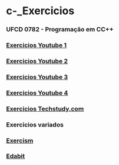 # c-_Exercicios

### UFCD 0782 - Programação em CC++
### [Exercicios Youtube 1](https://www.youtube.com/watch?v=6mt54YIb96g&list=PLvQSG8B7sh6mQZLQw-KfhIsjghH5-3oDp&ab_channel=CodingHomework)
### [Exercicios Youtube 2](https://www.youtube.com/watch?v=vLnPwxZdW4Y&ab_channel=freeCodeCamp.org)
### [Exercicios Youtube 3](https://www.youtube.com/watch?v=GZyilzTmXDA&list=PLJ-gK6TSig6bPqtItwaxosbmPZbrWqBWI&ab_channel=MeganadhaReddy)
### [Exercicios Youtube 4](https://www.youtube.com/watch?v=aISV1NBigW4&list=PLchPL6pwIL68EZWsc55jd5P6_TYp7oMb_ab_channel=LeonardoHip%C3%B3lito)
### [Exercicios Techstudy.com](https://techstudy.org/CplusplusLanguage/cpp-programming-example-and-solutions)
### Exercicios variados
### [Exercism](https://exercism.org/tracks/cpp)
### [Edabit](https://edabit.com/challenges)
